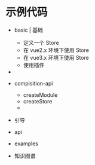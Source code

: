 # 示例代码

-   basic | 基础

    -   定义一个 Store
    -   在 vue2.x 环境下使用 Store
    -   在 vue3.x 环境下使用 Store
    -   使用插件

-

-   compisition-api

    -   createModule
    -   createStore
    -

-   引导
-   api
-   examples
-   知识图谱
